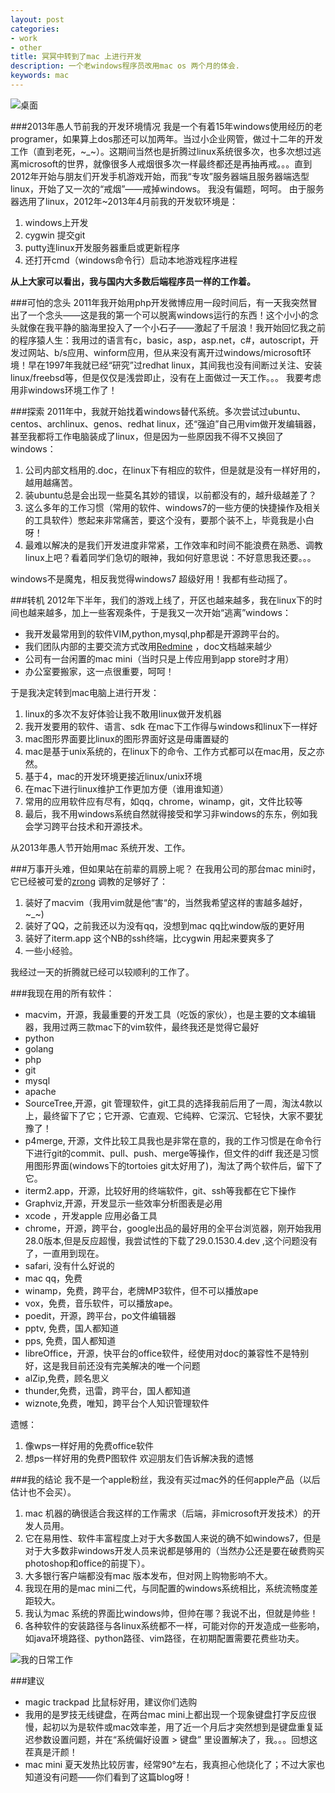 ```yaml
---
layout: post
categories: 
- work
- other
title: 冥冥中转到了mac 上进行开发
description: 一个老windows程序员改用mac os 两个月的体会.
keywords: mac
---
```


![桌面](http://blog.5d13.cn/resources/postimg/macdesk.jpg)

###2013年愚人节前我的开发环境情况
我是一个有着15年windows使用经历的老programer，如果算上dos那还可以加两年。当过小企业网管，做过十二年的开发工作（直到老死，~_~）。这期间当然也是折腾过linux系统很多次，也多次想过逃离microsoft的世界，就像很多人戒烟很多次一样最终都还是再抽再戒。。。直到2012年开始与朋友们开发手机游戏开始，而我“专攻”服务器端且服务器端选型linux，开始了又一次的“戒烟”——戒掉windows。
我没有偏题，呵呵。
由于服务器选用了linux，2012年~2013年4月前我的开发软环境是：
1. windows上开发
2. cygwin 提交git
3. putty连linux开发服务器重启或更新程序
4. 还打开cmd（windows命令行）启动本地游戏程序进程

**从上大家可以看出，我与国内大多数后端程序员一样的工作着。**

###可怕的念头
2011年我开始用php开发微博应用一段时间后，有一天我突然冒出了一个念头——这是我的第一个可以脱离windows运行的东西！这个小小的念头就像在我平静的脑海里投入了一个小石子——激起了千层浪！我开始回忆我之前的程序猿人生：我用过的语言有c，basic，asp，asp.net，c#，autoscript，开发过网站、b/s应用、winform应用，但从来没有离开过windows/microsoft环境！早在1997年我就已经“研究”过redhat linux，其间我也没有间断过关注、安装linux/freebsd等，但是仅仅是浅尝即止，没有在上面做过一天工作。。。
我要考虑用非windows环境工作了！

###探索
2011年中，我就开始找着windows替代系统。多次尝试过ubuntu、centos、archlinux、genos、redhat linux，还“强迫”自己用vim做开发编辑器，甚至我都将工作电脑装成了linux，但是因为一些原因我不得不又换回了windows：
1. 公司内部文档用的.doc，在linux下有相应的软件，但是就是没有一样好用的，越用越痛苦。
2. 装ubuntu总是会出现一些莫名其妙的错误，以前都没有的，越升级越差了？
3. 这么多年的工作习惯（常用的软件、windows7的一些方便的快捷操作及相关的工具软件）憋起来非常痛苦，要这个没有，要那个装不上，毕竟我是小白呀！
4. 最难以解决的是我们开发进度非常紧，工作效率和时间不能浪费在熟悉、调教linux上吧？看着同学们急切的眼神，我如何好意思说：不好意思我还要。。。

windows不是魔鬼，相反我觉得windows7 超级好用！我都有些动摇了。

###转机
2012年下半年，我们的游戏上线了，开区也越来越多，我在linux下的时间也越来越多，加上一些客观条件，于是我又一次开始“逃离”windows：
+ 我开发最常用到的软件VIM,python,mysql,php都是开源跨平台的。
+ 我们团队内部的主要交流方式改用[Redmine](http://www.redmine.org/) ，doc文档越来越少
+ 公司有一台闲置的mac mini（当时只是上传应用到app store时才用）
+ 办公室要搬家，这一点很重要，呵呵！

于是我决定转到mac电脑上进行开发：
1. linux的多次不友好体验让我不敢用linux做开发机器
2. 我开发要用的软件、语言、sdk 在mac下工作得与windows和linux下一样好
3. mac图形界面要比linux的图形界面好这是毋庸置疑的
4. mac是基于unix系统的，在linux下的命令、工作方式都可以在mac用，反之亦然。
5. 基于4，mac的开发环境更接近linux/unix环境
6. 在mac下进行linux维护工作更加方便（谁用谁知道）
7. 常用的应用软件应有尽有，如qq，chrome，winamp，git，文件比较等
7. 最后，我不用windows系统自然就得接受和学习非windows的东东，例如我会学习跨平台技术和开源技术。

从2013年愚人节开始用mac 系统开发、工作。

###万事开头难，但如果站在前辈的肩膀上呢？
在我用公司的那台mac mini时，它已经被可爱的[zrong](http://zengrong.net) 调教的足够好了：
1. 装好了macvim（我用vim就是他“害“的，当然我希望这样的害越多越好，~_~)
2. 装好了QQ，之前我还以为没有qq，没想到mac qq比window版的更好用
3. 装好了iterm.app 这个NB的ssh终端，比cygwin 用起来要爽多了
4. 一些小经验。

我经过一天的折腾就已经可以较顺利的工作了。

###我现在用的所有软件：
+ macvim，开源，我最重要的开发工具（吃饭的家伙），也是主要的文本编辑器，我用过两三款mac下的vim软件，最终我还是觉得它最好
+ python
+ golang
+ php
+ git
+ mysql
+ apache
+ SourceTree,开源，git 管理软件，git工具的选择我前后用了一周，淘汰4款以上，最终留下了它；它开源、它直观、它纯粹、它深沉、它轻快，大家不要犹豫了！
+ p4merge, 开源，文件比较工具我也是非常在意的，我的工作习惯是在命令行下进行git的commit、pull、push、merge等操作，但文件的diff 我还是习惯用图形界面(windows下的tortoies git太好用了)，淘汰了两个软件后，留下了它。
+ iterm2.app，开源，比较好用的终端软件，git、ssh等我都在它下操作
+ Graphviz,开源，开发显示一些效率分析图表是必用
+ xcode ，开发apple 应用必备工具
+ chrome，开源，跨平台，google出品的最好用的全平台浏览器，刚开始我用28.0版本,但是反应超慢，我尝试性的下载了29.0.1530.4.dev ,这个问题没有了，一直用到现在。
+ safari, 没有什么好说的
+ mac qq，免费
+ winamp，免费，跨平台，老牌MP3软件，但不可以播放ape
+ vox，免费，音乐软件，可以播放ape。
+ poedit，开源，跨平台，po文件编辑器
+ pptv, 免费，国人都知道
+ pps, 免费，国人都知道
+ libreOffice，开源，快平台的office软件，经使用对doc的兼容性不是特别好，这是我目前还没有完美解决的唯一个问题
+ alZip,免费，顾名思义
+ thunder,免费，迅雷，跨平台，国人都知道
+ wiznote,免费，唯知，跨平台个人知识管理软件

遗憾：
1. 像wps一样好用的免费office软件
2. 想ps一样好用的免费P图软件
欢迎朋友们告诉解决我的遗憾


###我的结论
我不是一个apple粉丝，我没有买过mac外的任何apple产品（以后估计也不会买）。
1. mac 机器的确很适合我这样的工作需求（后端，非microsoft开发技术）的开发人员用。
2. 它在易用性、软件丰富程度上对于大多数国人来说的确不如windows7，但是对于大多数非windows开发人员来说都是够用的（当然办公还是要在破费购买photoshop和office的前提下）。
3. 大多银行客户端都没有mac 版本发布，但对网上购物影响不大。
4. 我现在用的是mac mini二代，与同配置的windows系统相比，系统流畅度差距较大。
5. 我认为mac 系统的界面比windows帅，但帅在哪？我说不出，但就是帅些！
6. 各种软件的安装路径与各linux系统都不一样，可能对你的开发造成一些影响，如java环境路径、python路径、vim路径，在初期配置需要花费些功夫。

![我的日常工作](http://blog.5d13.cn/resources/postimg/macdesk2.jpg)

###建议
+ magic trackpad 比鼠标好用，建议你们选购 
+ 我用的是罗技无线键盘，在两台mac mini上都出现一个现象键盘打字反应很慢，起初以为是软件或mac效率差，用了近一个月后才突然想到是键盘重复延迟参数设置问题，并在“系统偏好设置 > 键盘” 里设置解决了，我。。。回想这茬真是汗颜！
+ mac mini 夏天发热比较厉害，经常90°左右，我真担心他烧化了；不过大家也知道没有问题——你们看到了这篇blog呀！

